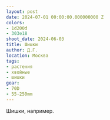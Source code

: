```yaml
---
layout: post
date: 2024-07-01 00:00:00.000000000 Z
colors:
- 1d200d
- 303e18
shoot_date: 2024-06-03
title: Шишки
author: Д.Г.
location: Москва
tags:
- растения
- хвойные
- шишки
gear:
- 70D
- 55-250mm
---
```

Шишки, например.

